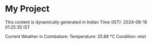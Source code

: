 # My Project

This content is dynamically generated in Indian Time (IST): 2024-08-16 01:25:35 IST


Current Weather in Coimbatore:
Temperature: 25.88 °C
Condition: mist
